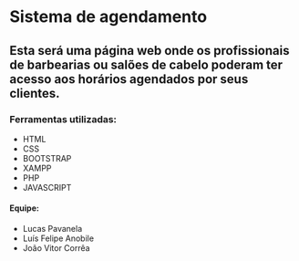 # Sistema de agendamento

## Esta será uma página web onde os profissionais de barbearias ou salões de cabelo poderam ter acesso aos horários agendados por seus clientes.

### Ferramentas utilizadas:
- HTML
- CSS
- BOOTSTRAP
- XAMPP
- PHP
- JAVASCRIPT

#### Equipe: 
 * Lucas Pavanela
 * Luís Felipe Anobile
 * João Vitor Corrêa



